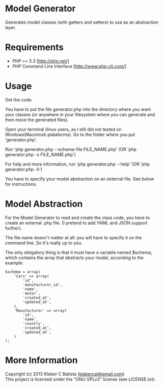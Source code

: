 Model Generator
================

Generates model classes (with getters and setters) to use as an abstraction layer.

Requirements
============

* PHP >= 5.3 [http://php.net/]
* PHP Command Line Interface [http://www.php-cli.com/]


Usage
=====

Get the code.

You have to put the file generator.php into the directory where you want your classes (or anywhere in your filesystem where you can generate and then move the generated files).

Open your terminal (linux users, as I still did not tested on Windows\Macintosh plataforms).
Go to the folder where you put 'generator.php'.

Run 'php generator.php --schema-file FILE\_NAME.php' (OR 'php generator.php -s FILE_NAME.php')

For help and more information, run 'php generator.php --help' (OR 'php generator.php -h')

You have to specify your model abstraction on an external file. 
See below for instructions.


Model Abstraction
=================

For the Model Generator to read and create the class code, you have to create an external .php file.
(I pretend to add YAML and JSON support further).

The file name doesn't matter at all: you will have to specify it on the command line. So it's really up to you.

The only obligatory thing is that it must have a variable named $schema, which contains the array that abstracts your model, according to the example:

```
$schema = array(
    'Cars' => array(
        'id',
        'manufacturer_id',
        'name',
        'motor',
        'created_at',
        'updated_at',
    ),
    'Manufacturer' => array(
        'id',
        'name',
        'country',
        'created_at',
        'updated_at',
    )
);
```


More Information
================

Copyright (c) 2013 Kleber C Batista (klebercal@gmail.com)                             
This project is licensed under the "GNU GPLv3" license (see LICENSE.txt).
